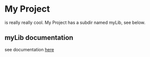 # My Project
is really really cool. My Project has a subdir named myLib, see below.

## myLib documentation
see documentation [here](prep-work/2sequence_test.md)
